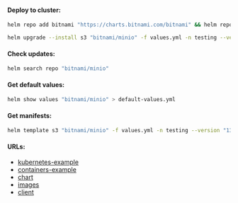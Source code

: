#### Deploy to cluster:
```bash
helm repo add bitnami "https://charts.bitnami.com/bitnami" && helm repo update
```
```bash
helm upgrade --install s3 "bitnami/minio" -f values.yml -n testing --version "13.8.3"
```

#### Check updates:
```bash
helm search repo "bitnami/minio"
```

#### Get default values:
```bash
helm show values "bitnami/minio" > default-values.yml
```

#### Get manifests:
```bash
helm template s3 "bitnami/minio" -f values.yml -n testing --version "13.8.3" > manifests.yml
```

#### URLs:
- [kubernetes-example](https://min.io/docs/minio/kubernetes/upstream/)
- [containers-example](https://min.io/docs/minio/container/index.html)
- [chart](https://github.com/bitnami/charts/tree/main/bitnami/minio)
- [images](https://hub.docker.com/r/minio/minio/tags)
- [client](https://github.com/minio/minio-go)
